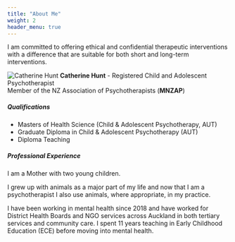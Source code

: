 ```yaml
---
title: "About Me"
weight: 2
header_menu: true
---
```


I am committed to offering ethical and confidential therapeutic interventions with a difference that are suitable for both short and long-term interventions.    

![Catherine Hunt](images/Catherine-Hunt-2021-245x270-4.jpg)
**Catherine Hunt** - Registered Child and Adolescent Psychotherapist    
Member of the NZ Association of Psychotherapists (**MNZAP**)    
<!--- Member NZ Association of Child & Adolescent Psychotherapy (**NZACAP**) --->

##### Qualifications
+ Masters of Health Science (Child & Adolescent Psychotherapy, AUT)
+ Graduate Diploma in Child & Adolescent Psychotherapy (AUT)
+ Diploma Teaching

##### Professional Experience

I am a Mother with two young children.   

I grew up with animals as a major part of my life and now that I am a psychotherapist I also use animals, where appropriate, in my practice.

I have been working in mental health since 2018 and have worked for District Health Boards and NGO services across Auckland in both tertiary services and community care. I spent 11 years teaching in Early Childhood Education (ECE) before moving into mental health.

<!--- ##### Counselling/Therapy Services

My specialty is helping children, young people and their families with feelings and behaviors. I liaise closely with parents/caregivers to hear their concerns, offer support and provide practical solutions while keeping them informed and updated with their child/young person’s progress. I am trained in psychodynamic psychotherapy but in my practice, I use a range of therapeutic models according to age, individual, and family needs. Some of these models include Psychodynamic Therapy, Attachment Therapy, Sand Tray Therapy and Psycho-Education.

###### Animal-Assisted Psychotherapy
I offer Animal-Assisted Psychotherapy with my Facility Dog **Riley**, formerly from Assistance Dogs NZ.
![Riley and Catherine](images/rileyNcath942.jpg)    
###### Equine-Assisted Psychotherapy
I also offer Equine-Assisted Psychotherapy with **Bruce** a therapy horse.
Bruce the Equine Therapy horse | Bruce is trained to be very quiet
:-----------------------------:|:-----------------------------:
![Therapist standing close to horse](images/cat-horse03croph942.jpg) | ![Therapist hugging horse](images/cat-horse02croph942.jpg)    

##### Areas of Specialty
- Anxiety, separation anxiety, and social anxiety
- Depression
- Child/Adolescent and parent relationship difficulties
- Adjustment problems including parental separation
- Grief and loss for all ages
- Behaviour problems – Bullying, School refusal, Anger etc
- Friendship issues
- Attachment problems
- Effects of trauma, abuse and neglect
- Eating disorders (FBT trained)

##### Counselling/Therapy Approach
Interventions are tailored to the child or young person’s age and stage of development. The work is suitable for children aged five years up to late adolescents and young adulthood. All sessions are 50 minutes and can be offered weekly or fortnightly.

Children will be seen in a playroom to facilitate their expression through play, adolescents will be more likely to talk about what is happening for them but may also appreciate other forms of expression such as art or the sand tray. This type of therapy helps children to find ways of verbalising their feelings rather than act them out. The aim is to offer a safe therapeutic space for children and their parents/whanau and caregivers.

I use a mix of: child and adolescent psychotherapy, relational psychodynamic psychotherapy,  animal-assisted psychotherapy, canine-assisted psychotherapy,  equine-assisted psychotherapy, and family-based therapy (FBT). --->
